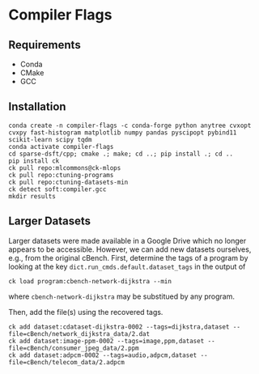 # Compiler Flags

## Requirements

* Conda
* CMake
* GCC

## Installation

```
conda create -n compiler-flags -c conda-forge python anytree cvxopt cvxpy fast-histogram matplotlib numpy pandas pyscipopt pybind11 scikit-learn scipy tqdm
conda activate compiler-flags
cd sparse-dsft/cpp; cmake .; make; cd ..; pip install .; cd ..
pip install ck
ck pull repo:mlcommons@ck-mlops
ck pull repo:ctuning-programs
ck pull repo:ctuning-datasets-min
ck detect soft:compiler.gcc
mkdir results
```

## Larger Datasets

Larger datasets were made available in a Google Drive which no longer appears to be accessible. However, we can add new datasets ourselves, e.g., from the original cBench.
First, determine the tags of a program by looking at the key `dict.run_cmds.default.dataset_tags` in the output of
```
ck load program:cbench-network-dijkstra --min
```
where `cbench-network-dijkstra` may be substitued by any program.

Then, add the file(s) using the recovered tags.
```
ck add dataset:cdataset-dijkstra-0002 --tags=dijkstra,dataset --file=cBench/network_dijkstra_data/2.dat
ck add dataset:image-ppm-0002 --tags=image,ppm,dataset --file=cBench/consumer_jpeg_data/2.ppm
ck add dataset:adpcm-0002 --tags=audio,adpcm,dataset --file=cBench/telecom_data/2.adpcm
```

